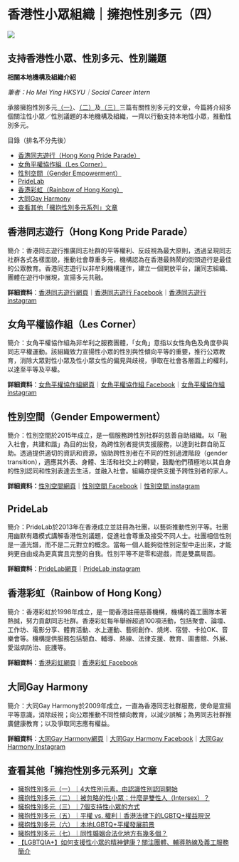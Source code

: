 # 香港性小眾組織｜擁抱性別多元（四）

![](https://cdn.prod.website-files.com/6177ff32c6ce646ea01ff871/633e92c89ac697c09d1a2742_%E3%80%90%E9%A6%99%E6%B8%AFLGBTQ%2B%E3%80%91%E8%AA%8D%E8%AD%98%E9%A6%99%E6%B8%AF%E6%80%A7%E5%B0%8F%E7%9C%BE%E7%B5%84%E7%B9%94%EF%BD%9C%E6%93%81%E6%8A%B1%E6%80%A7%E5%88%A5%E5%A4%9A%E5%85%83%EF%BC%88%E5%9B%9B%EF%BC%89.png)

## 支持香港性小眾、性別多元、性別議題

**相關本地機構及組織介紹**

_筆者：Ho Mei Ying HKSYU｜Social Career Intern_

承接擁抱性別多元[（一）](https://bit.ly/3SVOAfw)、[（二）](https://bit.ly/3SJgoUE)及[（三）](https://bit.ly/3SIWXeT)三篇有關性別多元的文章，今篇將介紹多個關注性小眾／性別議題的本地機構及組織，一齊以行動支持本地性小眾，推動性別多元。

目錄（排名不分先後）

- [香港同志遊行（Hong Kong Pride Parade）](#inPage-section-1)
- [女角平權協作組（Les Corner）](#inPage-section-2)
- [性別空間（Gender Empowerment）](#inPage-section-3)
- [PrideLab](#inPage-section-4)
- [香港彩虹（Rainbow of Hong Kong）](#inPage-section-5)
- [大同Gay Harmony](#inPage-section-6)
- [查看其他「擁抱性別多元系列」文章](#inPage-section-7)

## 香港同志遊行（Hong Kong Pride Parade）

簡介：香港同志遊行推廣同志社群的平等權利、反歧視為最大原則，透過呈現同志社群各式各樣面貌，推動社會尊重多元，機構認為在香港最熱鬧的街頭遊行是最佳的公眾教育。香港同志遊行以非牟利機構運作，建立一個開放平台，讓同志組織、團體在遊行中展現，宣揚多元共融。

**詳細資料**：[香港同志遊行網頁](https://hkpride.net/zh/%E9%A6%96%E9%A0%81/)｜[香港同志遊行 Facebook](https://www.facebook.com/hkpride)｜[香港同志遊行 instagram](https://www.instagram.com/hkprideparade)

## 女角平權協作組（Les Corner）

簡介：女角平權協作組為非牟利之服務團體，「女角」意指以女性角色及角度參與同志平權運動。該組織致力宣揚性小眾的性別與性傾向平等的重要，推行公眾教育，消除大眾對性小眾及性小眾女性的偏見與歧視，爭取在社會各層面上的權利，以達至平等及平權。

**詳細資料**：[女角平權協作組網頁](http://www.lescorner.org/)｜[女角平權協作組 Facebook](http://facebook.com/lescorner2015/)｜[女角平權協作組 instagram](http://instagram.com/les_corner)

## 性別空間（Gender Empowerment）

簡介：性別空間於2015年成立，是一個服務跨性別社群的慈善自助組織。以「融入社會，共建和諧」為目的出發，為跨性別者提供支援服務，以達到社群自助互助。透過提供適切的資訊和資源，協助跨性別者在不同的性別過渡階段（gender transition），適應其外表、身體、生活和社交上的轉變，鼓勵他們積極地以其自身的性別認同和性別表達去生活，並融入社會。組織亦提供支援予跨性別者的家人。

**詳細資料：**[性別空間網頁](https://genderempowerment.org/)｜[性別空間 Facebook](https://www.facebook.com/gender.empowerment.hk/)｜[性別空間 instagram](https://www.instagram.com/gender.empowerment.hk/)

## PrideLab

簡介：PrideLab於2013年在香港成立並註冊為社團，以藝術推動性別平等。社團用幽默有趣模式講解香港性別議題，促進社會尊重及接受不同人士。社團相信性別是一道光譜，而不是二元對立的概念。當每一個人能夠從性別定型中走出來，才能夠更自由成為更真實且完整的自我。性別平等不是零和遊戲，而是雙贏局面。

**詳細資料**：[PrideLab網頁](https://www.pridelab.hk)｜[PrideLab instagram](https://www.instagram.com/pridelabhk/)

## 香港彩虹（Rainbow of Hong Kong）

簡介：香港彩虹於1998年成立，是一間香港註冊慈善機構，機構的義工團隊本著熱誠，努力貢獻同志社群。香港彩虹每年舉辦超過100項活動，包括聚會、論壇、工作坊、電影分享、體育活動、水上運動、藝術創作、燒烤、宿營、卡拉OK、音樂會等。機構提供服務包括驗血、輔導、熱線、法律支援、教育、圖書館、外展、愛滋病防治、庇護等。

**詳細資料**：[香港彩虹網頁](https://www.rainbowhk.org/)｜[香港彩虹 Facebook](https://www.facebook.com/rainbowhk.org)

## 大同Gay Harmony

簡介：大同Gay Harmony於2009年成立，一直為香港同志社群服務，使命是宣揚平等意識，消除歧視；向公眾推動不同性傾向教育，以減少誤解；為男同志社群推廣健康教育；以及爭取同志應有權益。

**詳細資料**：[大同Gay Harmony網頁](https://gayhar.org/wordpress/)｜[大同Gay Harmony Facebook](https://www.facebook.com/GayHarmony/)｜[大同Gay Harmony Instagram](https://www.instagram.com/gay_harmony_hk/)

## 查看其他「擁抱性別多元系列」文章

- [擁抱性別多元（一）｜4大性別元素，由認識性別認同開始](https://bit.ly/3SVOAfw)
- [擁抱性別多元（二）｜被忽略的性小眾：什麼是雙性人（Intersex）？](https://bit.ly/3SJgoUE)
- [擁抱性別多元（三）｜7個支持性小眾的方式](https://bit.ly/3SIWXeT)
- [擁抱性別多元（五）｜平權 vs. 權利｜香港法律下的LGBTQ+權益現況](https://bit.ly/3e99Yz9)
- [擁抱性別多元（六）｜本地LGBTQ+平權發展前景](https://bit.ly/3eilng2)
- [擁抱性別多元（七）｜同性婚姻合法化地方有幾多個？](https://bit.ly/3rxz0v5)
- [【LGBTQIA+】如何支援性小眾的精神健康？關注團體、輔導熱線及義工服務簡介](https://bit.ly/3Pa6P1U)